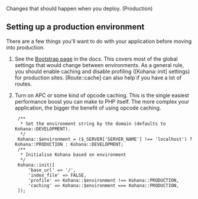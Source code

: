 Changes that should happen when you deploy. (Production)

## Setting up a production environment

There are a few things you'll want to do with your application before moving into production.

1. See the [Bootstrap page](bootstrap) in the docs.
   This covers most of the global settings that would change between environments.
   As a general rule, you should enable caching and disable profiling ([Kohana::init] settings) for production sites.
   [Route::cache] can also help if you have a lot of routes.
2. Turn on APC or some kind of opcode caching.
   This is the single easiest performance boost you can make to PHP itself. The more complex your application, the bigger the benefit of using opcode caching.

        /**
         * Set the environment string by the domain (defaults to Kohana::DEVELOPMENT).
         */
        Kohana::$environment = ($_SERVER['SERVER_NAME'] !== 'localhost') ? Kohana::PRODUCTION : Kohana::DEVELOPMENT;
        /**
         * Initialise Kohana based on environment
         */
        Kohana::init([
            'base_url' => '/',
            'index_file' => FALSE,
            'profile' => Kohana::$environment !== Kohana::PRODUCTION,
            'caching' => Kohana::$environment === Kohana::PRODUCTION,
        ]);
